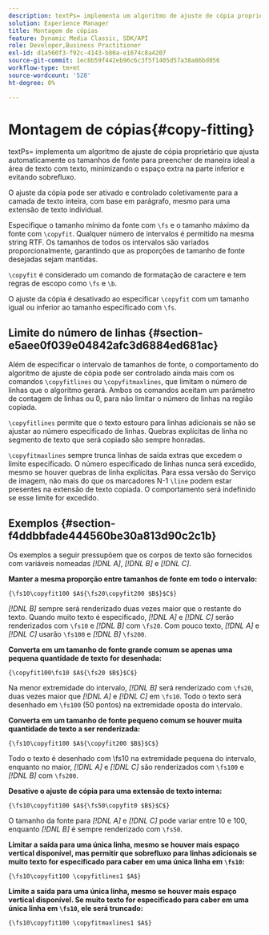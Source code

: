 ```yaml
---
description: textPs= implementa um algoritmo de ajuste de cópia proprietário que ajusta automaticamente os tamanhos de fonte para preencher de maneira ideal a área de texto com texto, minimizando o espaço extra na parte inferior e evitando sobrefluxo.
solution: Experience Manager
title: Montagem de cópias
feature: Dynamic Media Classic, SDK/API
role: Developer,Business Practitioner
exl-id: d1a560f3-f92c-4143-b80a-e1674c8a4207
source-git-commit: 1ec8b59f442eb96c6c3f5f1405d57a38a86bd056
workflow-type: tm+mt
source-wordcount: '528'
ht-degree: 0%

---
```


# Montagem de cópias{#copy-fitting}

textPs= implementa um algoritmo de ajuste de cópia proprietário que ajusta automaticamente os tamanhos de fonte para preencher de maneira ideal a área de texto com texto, minimizando o espaço extra na parte inferior e evitando sobrefluxo.

O ajuste da cópia pode ser ativado e controlado coletivamente para a camada de texto inteira, com base em parágrafo, mesmo para uma extensão de texto individual.

Especifique o tamanho mínimo da fonte com `\fs` e o tamanho máximo da fonte com `\copyfit`. Qualquer número de intervalos é permitido na mesma string RTF. Os tamanhos de todos os intervalos são variados proporcionalmente, garantindo que as proporções de tamanho de fonte desejadas sejam mantidas.

`\copyfit` é considerado um comando de formatação de caractere e tem regras de escopo como  `\fs` e  `\b`.

O ajuste da cópia é desativado ao especificar `\copyfit` com um tamanho igual ou inferior ao tamanho especificado com `\fs`.

## Limite do número de linhas {#section-e5aee0f039e04842afc3d6884ed681ac}

Além de especificar o intervalo de tamanhos de fonte, o comportamento do algoritmo de ajuste de cópia pode ser controlado ainda mais com os comandos `\copyfitlines` ou `\copyfitmaxlines`, que limitam o número de linhas que o algoritmo gerará. Ambos os comandos aceitam um parâmetro de contagem de linhas ou 0, para não limitar o número de linhas na região copiada.

`\copyfitlines` permite que o texto estouro para linhas adicionais se não se ajustar ao número especificado de linhas. Quebras explícitas de linha no segmento de texto que será copiado são sempre honradas.

`\copyfitmaxlines` sempre trunca linhas de saída extras que excedem o limite especificado. O número especificado de linhas nunca será excedido, mesmo se houver quebras de linha explícitas. Para essa versão do Serviço de imagem, não mais do que os marcadores N-1 `\line` podem estar presentes na extensão de texto copiada. O comportamento será indefinido se esse limite for excedido.

## Exemplos {#section-f4ddbbfade444560be30a813d90c2c1b}

Os exemplos a seguir pressupõem que os corpos de texto são fornecidos com variáveis nomeadas *[!DNL $A$]*, *[!DNL $B$]* e *[!DNL $C$]*.

**Manter a mesma proporção entre tamanhos de fonte em todo o intervalo:**

`{\fs10\copyfit100 $A${\fs20\copyfit200 $B$}$C$}`

*[!DNL $B$]* sempre será renderizado duas vezes maior que o restante do texto. Quando muito texto é especificado, *[!DNL $A$]* e *[!DNL $C$]* serão renderizados com `\fs10` e *[!DNL $B$]* com `\fs20`. Com pouco texto, *[!DNL $A$]* e *[!DNL $C$]* usarão `\fs100` e *[!DNL $B$]* `\fs200`.

**Converta em um tamanho de fonte grande comum se apenas uma pequena quantidade de texto for desenhada:**

`{\copyfit100\fs10 $A${\fs20 $B$}$C$}`

Na menor extremidade do intervalo, *[!DNL $B$]* será renderizado com `\fs20`, duas vezes maior que *[!DNL $A$]* e *[!DNL $C$]* em `\fs10`. Todo o texto será desenhado em `\fs100` (50 pontos) na extremidade oposta do intervalo.

**Converta em um tamanho de fonte pequeno comum se houver muita quantidade de texto a ser renderizada:**

`{\fs10\copyfit100 $A${\copyfit200 $B$}$C$}`

Todo o texto é desenhado com \fs10 na extremidade pequena do intervalo, enquanto no maior, *[!DNL $A$]* e *[!DNL $C$]* são renderizados com `\fs100` e *[!DNL $B$]* com `\fs200`.

**Desative o ajuste de cópia para uma extensão de texto interna:**

`{\fs10\copyfit100 $A${\fs50\copyfit0 $B$}$C$}`

O tamanho da fonte para *[!DNL $A$]* e *[!DNL $C$]* pode variar entre 10 e 100, enquanto *[!DNL $B$]* é sempre renderizado com `\fs50`.

**Limitar a saída para uma única linha, mesmo se houver mais espaço vertical disponível, mas permitir que sobrefluxo para linhas adicionais se muito texto for especificado para caber em uma única linha em  `\fs10`:**

`{\fs10\copyfit100 \copyfitlines1 $A$}`

**Limite a saída para uma única linha, mesmo se houver mais espaço vertical disponível. Se muito texto for especificado para caber em uma única linha em `\fs10`, ele será truncado:**

`{\fs10\copyfit100 \copyfitmaxlines1 $A$}`

